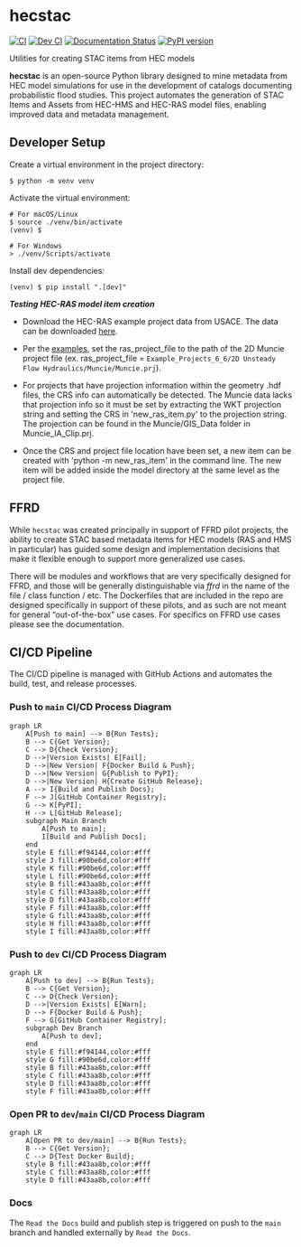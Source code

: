 # hecstac
[![CI](https://github.com/fema-ffrd/hecstac/actions/workflows/main-push.yaml/badge.svg?branch=main)](https://github.com/fema-ffrd/hecstac/actions/workflows/main-push.yaml)
[![Dev CI](https://github.com/fema-ffrd/hecstac/actions/workflows/dev-push.yaml/badge.svg?branch=dev)](https://github.com/fema-ffrd/hecstac/actions/workflows/dev-push.yaml)
[![Documentation Status](https://readthedocs.org/projects/hecstac/badge/?version=latest)](https://hecstac.readthedocs.io/en/latest/?badge=latest)
[![PyPI version](https://badge.fury.io/py/hecstac.svg)](https://badge.fury.io/py/hecstac)

Utilities for creating STAC items from HEC models

**hecstac** is an open-source Python library designed to mine metadata from HEC model simulations for use in the development of catalogs documenting probabilistic flood studies. This project automates the generation of STAC Items and Assets from HEC-HMS and HEC-RAS model files, enabling improved data and metadata management.

## Developer Setup
Create a virtual environment in the project directory:
```
$ python -m venv venv
```

Activate the virtual environment:
```
# For macOS/Linux
$ source ./venv/bin/activate
(venv) $

# For Windows
> ./venv/Scripts/activate
```

Install dev dependencies:
```
(venv) $ pip install ".[dev]"
```

***Testing HEC-RAS model item creation***

- Download the HEC-RAS example project data from USACE. The data can be downloaded [here](https://github.com/HydrologicEngineeringCenter/hec-downloads/releases/download/1.0.33/Example_Projects_6_6.zip).

- Per the [examples](https://hecstac.readthedocs.io/en/latest/user_guide.html), set the ras_project_file to the path of the 2D Muncie project file (ex. ras_project_file = `Example_Projects_6_6/2D Unsteady Flow Hydraulics/Muncie/Muncie.prj`).

- For projects that have projection information within the geometry .hdf files, the CRS info can automatically be detected. The Muncie data lacks that projection info so it must be set by extracting the WKT projection string and setting the CRS in 'new_ras_item.py' to the projection string. The projection can be found in the Muncie/GIS_Data folder in Muncie_IA_Clip.prj.

- Once the CRS and project file location have been set, a new item can be created with 'python -m new_ras_item' in the command line. The new item will be added inside the model directory at the same level as the project file.

## FFRD
While `hecstac` was created principally in support of FFRD pilot projects, the ability to create STAC based metadata items for HEC models (RAS and HMS in particular) has guided some design and implementation decisions that make it flexible enough to support more generalized use cases.

There will be modules and workflows that are very specifically designed for FFRD, and those will be generally distinguishable via *ffrd* in the name of the file / class function / etc. The Dockerfiles that are included in the repo are designed specifically in support of these pilots, and as such are not meant for general “out-of-the-box” use cases. For specifics on FFRD use cases please see the documentation.

## CI/CD Pipeline
The CI/CD pipeline is managed with GitHub Actions and automates the build, test, and release processes.

### Push to `main` CI/CD Process Diagram
```mermaid
graph LR
    A[Push to main] --> B{Run Tests};
    B --> C{Get Version};
    C --> D{Check Version};
    D -->|Version Exists| E[Fail];
    D -->|New Version| F{Docker Build & Push};
    D -->|New Version| G{Publish to PyPI};
    D -->|New Version| H{Create GitHub Release};
    A --> I{Build and Publish Docs};
    F --> J[GitHub Container Registry];
    G --> K[PyPI];
    H --> L[GitHub Release];
    subgraph Main Branch
        A[Push to main];
        I[Build and Publish Docs];
    end
    style E fill:#f94144,color:#fff
    style J fill:#90be6d,color:#fff
    style K fill:#90be6d,color:#fff
    style L fill:#90be6d,color:#fff
    style B fill:#43aa8b,color:#fff
    style C fill:#43aa8b,color:#fff
    style D fill:#43aa8b,color:#fff
    style F fill:#43aa8b,color:#fff
    style G fill:#43aa8b,color:#fff
    style H fill:#43aa8b,color:#fff
    style I fill:#43aa8b,color:#fff
```

### Push to `dev` CI/CD Process Diagram
```mermaid
graph LR
    A[Push to dev] --> B{Run Tests};
    B --> C{Get Version};
    C --> D{Check Version};
    D -->|Version Exists| E[Warn];
    D --> F{Docker Build & Push};
    F --> G[GitHub Container Registry];
    subgraph Dev Branch
        A[Push to dev];
    end
    style E fill:#f94144,color:#fff
    style G fill:#90be6d,color:#fff
    style B fill:#43aa8b,color:#fff
    style C fill:#43aa8b,color:#fff
    style D fill:#43aa8b,color:#fff
    style F fill:#43aa8b,color:#fff
```

### Open PR to `dev`/`main` CI/CD Process Diagram
```mermaid
graph LR
    A[Open PR to dev/main] --> B{Run Tests};
    B --> C{Get Version};
    C --> D{Test Docker Build};
    style B fill:#43aa8b,color:#fff
    style C fill:#43aa8b,color:#fff
    style D fill:#43aa8b,color:#fff
```

### Docs

The `Read the Docs` build and publish step is triggered on push to the `main` branch and handled externally by `Read the Docs`.